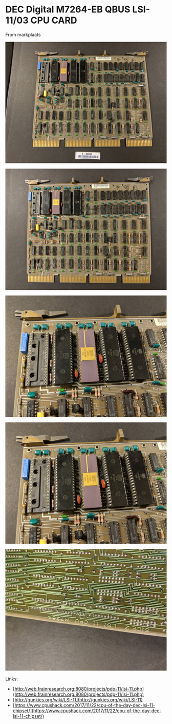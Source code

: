 # DEC Digital M7264-EB QBUS LSI-11/03 CPU CARD

From markplaats

![](image-20220218-192017.png)

![](image-20220218-192053.png)

![](image-20220218-192106.png)

![](image-20220218-192117.png)

![](image-20220218-192137.png)

Links:

- [http://web.frainresearch.org:8080/projects/pdp-11/lsi-11.php](http://web.frainresearch.org:8080/projects/pdp-11/lsi-11.php)
- [http://gunkies.org/wiki/LSI-11](http://gunkies.org/wiki/LSI-11)
- [https://www.cpushack.com/2017/11/22/cpu-of-the-day-dec-lsi-11-chipset/](https://www.cpushack.com/2017/11/22/cpu-of-the-day-dec-lsi-11-chipset/)
